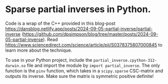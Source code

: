 # Sparse partial inverses in Python. 

Code is a wrap of the C++ provided in this blog-post https://dansblog.netlify.app/posts/2024-09-05-partial-inverse/partial-inverse (https://github.com/dpsimpson/blog/tree/master/posts/2024-09-05-partial-inverse). Read https://www.sciencedirect.com/science/article/pii/S0378375807000845 to learn more about the technique.

To use in your Python project, include the ```partial_inverse.cpython-312-darwin.so``` file and import the module by ```import partial_inverse```. The only function is the ```pinv``` function, which takes in a ```scipy.sparse``` CSC-matrix and outputs its inverse. Make sure the matrix is symmetric positive definite!

